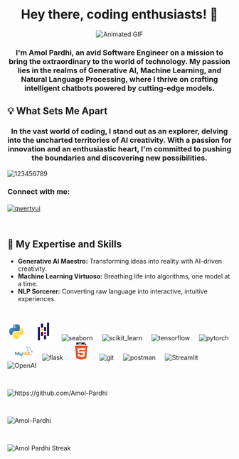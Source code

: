 <h1 align="center">Hey there, coding enthusiasts! 👋 </h1>

<p align="center">
  <img src="https://camo.githubusercontent.com/b2b688db1f6826e136cc51b97070deea8af15747acb3bf0b9e209afd4a313374/68747470733a2f2f70687973696373677572756b756c2e636f6d2f77702d636f6e74656e742f75706c6f6164732f323031392f30322f6368617261637465722d312e676966" alt="Animated GIF" width="300"/>
</p>



<h3 align="center">I'm Amol Pardhi, an avid Software Engineer on a mission to bring the extraordinary to the world of technology. My passion lies in the realms of Generative AI, Machine Learning, and Natural Language Processing, where I thrive on crafting intelligent chatbots powered by cutting-edge models.</h3>

## 💡 What Sets Me Apart 
<h3 align="center">In the vast world of coding, I stand out as an explorer, delving into the uncharted territories of AI creativity. With a passion for innovation and an enthusiastic heart, I'm committed to pushing the boundaries and discovering new possibilities.</h3>

<p align="left"> <img src="https://komarev.com/ghpvc/?username=123456789&label=Profile%20views&color=0e75b6&style=flat" alt="123456789" /> </p>

<h3 align="left">Connect with me:</h3>
<p align="left">
  <a href="https://linkedin.com" target="blank">
    <img align="center" src="https://raw.githubusercontent.com/rahuldkjain/github-profile-readme-generator/master/src/images/icons/Social/linked-in-alt.svg" alt="qwertyui" height="30" width="40" />
  </a>
</p>
<p>&nbsp;</p>

## 🚀 My Expertise and Skills

- **Generative AI Maestro:** Transforming ideas into reality with AI-driven creativity.
- **Machine Learning Virtuoso:** Breathing life into algorithms, one model at a time.
- **NLP Sorcerer:** Converting raw language into interactive, intuitive experiences.

<p>&nbsp;</p>
<p align="left">
  <ahref="https://www.python.org" target="_blank" rel="noreferrer">
    <img src="https://raw.githubusercontent.com/devicons/devicon/master/icons/python/python-original.svg" alt="python" width="40" height="40"/>
  </a> ㅤ
  <ahref="https://raw.githubusercontent.com/devicons/devicon/2ae2a900d2f041da66e950e4d48052658d850630/icons/pandas/pandas-original.svg" target="_blank" rel="noreferrer">
    <img src="https://raw.githubusercontent.com/devicons/devicon/2ae2a900d2f041da66e950e4d48052658d850630/icons/pandas/pandas-original.svg" alt="pandas" width="40" height="40"/>
  </a> ㅤ
  <ahref="https://seaborn.pydata.org/" target="_blank" rel="noreferrer">
    <img src="https://seaborn.pydata.org/_images/logo-mark-lightbg.svg" alt="seaborn" width="40" height="40"/>
  </a> ㅤ
  <ahref="https://upload.wikimedia.org/wikipedia/commons/0/05/Scikit_learn_logo_small.svg" target="_blank" rel="noreferrer">
    <img src="https://upload.wikimedia.org/wikipedia/commons/0/05/Scikit_learn_logo_small.svg" alt="scikit_learn" width="40" height="40"/>
  </a> ㅤ
  <ahref="https://www.tensorflow.org" target="_blank" rel="noreferrer">
    <img src="https://www.vectorlogo.zone/logos/tensorflow/tensorflow-icon.svg" alt="tensorflow" width="40" height="40"/>
  </a> ㅤ
  <ahref="https://pytorch.org/" target="_blank" rel="noreferrer">
    <img src="https://www.vectorlogo.zone/logos/pytorch/pytorch-icon.svg" alt="pytorch" width="40" height="40"/>
  </a> ㅤ
  <ahref="https://www.mysql.com/" target="_blank" rel="noreferrer">
    <img src="https://raw.githubusercontent.com/devicons/devicon/master/icons/mysql/mysql-original-wordmark.svg" alt="mysql" width="40" height="40"/>
  </a> ㅤ
  <ahref="https://flask.palletsprojects.com/" target="_blank" rel="noreferrer">
    <img src="https://www.vectorlogo.zone/logos/pocoo_flask/pocoo_flask-icon.svg" alt="flask" width="40" height="40"/>
  </a> ㅤ
  <ahref="https://www.w3.org/html/" target="_blank" rel="noreferrer">
    <img src="https://raw.githubusercontent.com/devicons/devicon/master/icons/html5/html5-original-wordmark.svg" alt="html5" width="40" height="40"/>
  </a> ㅤ
  <ahref="https://git-scm.com/" target="_blank" rel="noreferrer">
    <img src="https://www.vectorlogo.zone/logos/git-scm/git-scm-icon.svg" alt="git" width="40" height="40"/>
  </a> ㅤ
  <ahref="https://www.vectorlogo.zone/logos/getpostman/getpostman-icon.svg" target="_blank" rel="noreferrer">
    <img src="https://www.vectorlogo.zone/logos/getpostman/getpostman-icon.svg" alt="postman" width="40" height="40"/>
  </a> ㅤ
  <ahref="https://github.com/gilbarbara/logos/blob/main/logos/streamlit.svg" target="_blank" rel="noreferrer">
    <img src="https://github.com/gilbarbara/logos/blob/main/logos/streamlit.svg" alt="Streamlit" width="40" height="40"/>
  </a> ㅤ
  <ahref="https://uxwing.com/wp-content/themes/uxwing/download/brands-and-social-media/chatgpt-icon.png" target="_blank" rel="noreferrer">
    <img src="https://uxwing.com/wp-content/themes/uxwing/download/brands-and-social-media/chatgpt-icon.png"  alt="OpenAI" width="40" height="40"/>
   </a>
</p>
<p>&nbsp;</p>

<p align="left">
  <img src="https://github-readme-stats.vercel.app/api/top-langs?username=Amol-Pardhi&show_icons=true&locale=en&layout=compact" alt="https://github.com/Amol-Pardhi"/>
</p>

<p>&nbsp;</p>

<p align="left">
  <img src="https://github-readme-stats.vercel.app/api?username=Amol-Pardhi&show_icons=true&locale=en&theme=transparent" alt="Amol-Pardhi" />
</p>
<p>&nbsp;</p>
<p align="left">
  <img src="https://github-readme-streak-stats.herokuapp.com/?user=Amol-Pardhi&" alt="Amol Pardhi Streak" />
</p>

